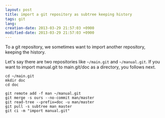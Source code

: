 ```yaml
---
layout: post
title: import a git repository as subtree keeping history
tags: git
lang: 
creation-date: 2013-03-29 21:57:03 +0900
modified-date: 2013-03-29 21:57:03 +0900
---
```


To a git repository, we sometimes want to import another repository, keeping the history.


Let's say there are two repositories like `~/main.git` and `~/manual.git`.
If you want to import manual.git to main.git/doc as a directory,
you follows next.

    cd ~/main.git
    mkdir doc
    cd doc

    git remote add -f man ~/manual.git
    git merge -s ours --no-commit man/master
    git read-tree --prefix=doc -u man/master
    git pull -s subtree man master
    git ci -m "import manual.git"
